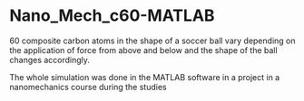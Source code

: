 # Nano_Mech_c60-MATLAB


60 composite carbon atoms in the shape of a soccer ball vary depending on the application of force from above and below and the shape of the ball changes accordingly.

The whole simulation was done in the MATLAB software in a project in a nanomechanics course during the studies
